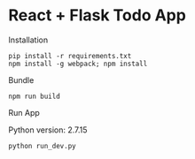 
# React + Flask Todo App

Installation 
```
pip install -r requirements.txt
npm install -g webpack; npm install
```

Bundle
```
npm run build
```
Run App

Python version: 2.7.15

`python run_dev.py` 
